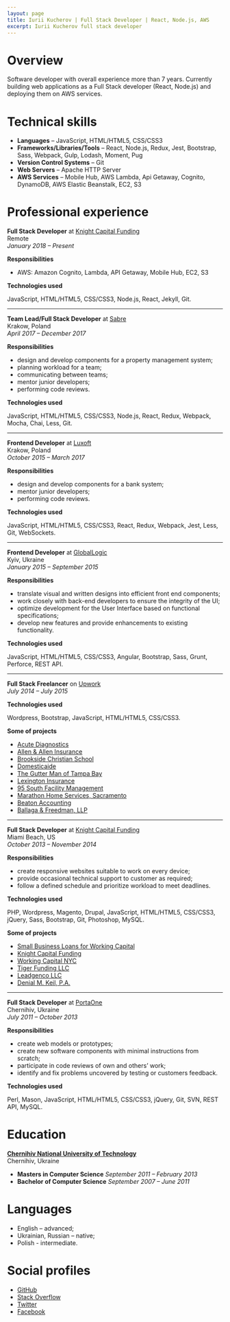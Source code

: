 ```yaml
---
layout: page
title: Iurii Kucherov | Full Stack Developer | React, Node.js, AWS
excerpt: Iurii Kucherov full stack developer
---
```


# Overview

<p>
Software developer with overall experience more than 7 years. Currently building web applications as a Full Stack developer (React, Node.js) and deploying them on AWS services.
</p>

# Technical skills

+ **Languages** – JavaScript, HTML/HTML5, CSS/CSS3
+ **Frameworks/Libraries/Tools** – React, Node.js, Redux, Jest, Bootstrap, Sass, Webpack, Gulp, Lodash, Moment, Pug
+ **Version Control Systems** – Git
+ **Web Servers** – Apache HTTP Server
+ **AWS Services** – Mobile Hub, AWS Lambda, Api Getaway, Cognito, DynamoDB, AWS Elastic Beanstalk, EC2, S3

# Professional experience

<p>
  <strong>Full Stack Developer</strong> at
  <a href="https://www.knightcapitalfunding.com/" target="_blank">Knight Capital Funding</a>
  <br /> Remote
  <br />
  <em>January 2018 – Present</em>
</p>

<div class="collapsible-section">
  <p>
    <strong>Responsibilities</strong>
  </p>

  <ul>
    <li>AWS: Amazon Cognito, Lambda, API Getaway, Mobile Hub, EC2, S3</li>
  </ul>

  <p>
    <strong>Technologies used</strong>
  </p>

  <p>JavaScript, HTML/HTML5, CSS/CSS3, Node.js, React, Jekyll, Git.</p>
</div>

<hr />

<p>
  <strong>Team Lead/Full Stack Developer</strong> at
  <a href="https://www.sabre.com/" target="_blank">Sabre</a>
  <br /> Krakow, Poland
  <br />
  <em>April 2017 – December 2017</em>
</p>

<div class="collapsible-section">
  <p>
    <strong>Responsibilities</strong>
  </p>

  <ul>
    <li>design and develop components for a property management system;</li>
    <li>planning workload for a team;</li>
    <li>communicating between teams;</li>
    <li>mentor junior developers;</li>
    <li>performing code reviews.</li>
  </ul>

  <p>
    <strong>Technologies used</strong>
  </p>

  <p>JavaScript, HTML/HTML5, CSS/CSS3, Node.js, React, Redux, Webpack, Mocha, Chai, Less, Git.</p>
</div>

<hr />

<p>
  <strong>Frontend Developer</strong> at
  <a href="http://www.luxoft.com/" target="_blank">Luxoft</a>
  <br /> Krakow, Poland
  <br />
  <em>October 2015 – March 2017</em>
</p>

<div class="collapsible-section">
  <p>
    <strong>Responsibilities</strong>
  </p>

  <ul>
    <li>design and develop components for a bank system;</li>
    <li>mentor junior developers;</li>
    <li>performing code reviews.</li>
  </ul>

  <p>
    <strong>Technologies used</strong>
  </p>

  <p>JavaScript, HTML/HTML5, CSS/CSS3, React, Redux, Webpack, Jest, Less, Git, WebSockets.</p>
</div>

<hr />

<p>
  <strong>Frontend Developer</strong> at
  <a href="http://www.globallogic.com/" target="_blank">GlobalLogic</a>
  <br /> Kyiv, Ukraine
  <br />
  <em>January 2015 – September 2015</em>
</p>

<div class="collapsible-section">
  <p>
    <strong>Responsibilities</strong>
  </p>

  <ul>
    <li>translate visual and written designs into efficient front end components;</li>
    <li>work closely with back-end developers to ensure the integrity of the UI;</li>
    <li>optimize development for the User Interface based on functional specifications;</li>
    <li>develop new features and provide enhancements to existing functionality.</li>
  </ul>

  <p>
    <strong>Technologies used</strong>
  </p>

  <p>JavaScript, HTML/HTML5, CSS/CSS3, Angular, Bootstrap, Sass, Grunt, Perforce, REST API.</p>
</div>

<hr />

<p>
  <strong>Full Stack Freelancer</strong> on
  <a href="https://www.upwork.com/users/~01c8013e8487023dcf" target="_blank">Upwork</a>
  <br />
  <em>July 2014 – July 2015</em>
</p>

<div class="collapsible-section">
  <p>
    <strong>Technologies used</strong>
  </p>

  <p>Wordpress, Bootstrap, JavaScript, HTML/HTML5, CSS/CSS3.</p>

  <p>
    <strong>Some of projects</strong>
  </p>

  <ul>
    <li>
      <a href="http://acutediagnostics.com/" target="_blank">Acute Diagnostics</a>
    </li>
    <li>
      <a href="http://allen-allen.com" target="_blank">Allen &amp; Allen Insurance</a>
    </li>
    <li>
      <a href="http://brooksidechristian.com/" target="_blank">Brookside Christian School</a>
    </li>
    <li>
      <a href="http://domesticaide.com/" target="_blank">Domesticaide</a>
    </li>
    <li>
      <a href="http://gutter-man.com/" target="_blank">The Gutter Man of Tampa Bay</a>
    </li>
    <li>
      <a href="http://pia-ins.com/" target="_blank">Lexington Insurance</a>
    </li>
    <li>
      <a href="http://95southinc.com/" target="_blank">95 South Facility Management</a>
    </li>
    <li>
      <a href="http://gomarathon.net/" target="_blank">Marathon Home Services, Sacramento</a>
    </li>
    <li>
      <a href="http://beatonaccounting.com/" target="_blank">Beaton Accounting</a>
    </li>
    <li>
      <a href="http://ballagafreedman.com/" target="_blank">Ballaga &amp; Freedman, LLP</a>
    </li>
  </ul>
</div>

<hr />

<p>
  <strong>Full Stack Developer</strong> at
  <a href="https://www.knightcapitalfunding.com/" target="_blank">Knight Capital Funding</a>
  <br /> Miami Beach, US
  <br />
  <em>October 2013 – November 2014</em>
</p>

<div class="collapsible-section">
  <p>
    <strong>Responsibilities</strong>
  </p>

  <ul>
    <li>create responsive websites suitable to work on every device;</li>
    <li>provide occasional technical support to customer as required;</li>
    <li>follow a defined schedule and prioritize workload to meet deadlines.</li>
  </ul>

  <p>
    <strong>Technologies used</strong>
  </p>

  <p>PHP, Wordpress, Magento, Drupal, JavaScript, HTML/HTML5, CSS/CSS3, jQuery, Sass, Bootstrap, Git, Photoshop, MySQL.</p>

  <p>
    <strong>Some of projects</strong>
  </p>

  <ul>
    <li>
      <a href="http://www.ebusinessfunding.net/" target="_blank">Small Business Loans for Working Capital</a>
    </li>
    <li>
      <a href="http://www.knightcapitalfunding.com/" target="_blank">Knight Capital Funding</a>
    </li>
    <li>
      <a href="http://workingcapital.nyc/" target="_blank">Working Capital NYC</a>
    </li>
    <li>
      <a href="http://tigerfundingllc.com/" target="_blank">Tiger Funding LLC</a>
    </li>
    <li>
      <a href="http://leadgencollc.com/" target="_blank">Leadgenco LLC</a>
    </li>
    <li>
      <a href="http://keillaw.com/" target="_blank">Denial M. Keil, P.A.</a>
    </li>
  </ul>
</div>

<hr />

<p>
  <strong>Full Stack Developer</strong> at
  <a href="https://portaone.com/" target="_blank">PortaOne</a>
  <br /> Chernihiv, Ukraine
  <br />
  <em>July 2011 – October 2013</em>
</p>

<div class="collapsible-section">
  <p>
    <strong>Responsibilities</strong>
  </p>

  <ul>
    <li>create web models or prototypes;</li>
    <li>create new software components with minimal instructions from scratch;</li>
    <li>participate in code reviews of own and others’ work;</li>
    <li>identify and fix problems uncovered by testing or customers feedback.</li>
  </ul>

  <p>
    <strong>Technologies used</strong>
  </p>

  <p>Perl, Mason, JavaScript, HTML/HTML5, CSS/CSS3, jQuery, Git, SVN, REST API, MySQL.</p>
</div>

# Education

**<a href="http://en.stu.cn.ua/" target="_blank">Chernihiv National University of Technology</a>**<br/>
Chernihiv, Ukraine

+ **Masters in Computer Science** _September 2011 – February 2013_
+ **Bachelor of Computer Science** _September 2007 – June 2011_

# Languages

+ English – advanced;
+ Ukrainian, Russian – native;
+ Polish - intermediate.

# Social profiles
+ <a href="https://github.com/yuyokk" target="_blank">GitHub</a>
+ <a href="http://stackoverflow.com/users/1022726/yuyokk" target="_blank">Stack Overflow</a>
+ <a href="https://twitter.com/yuyokk" target="_blank">Twitter</a>
+ <a href="https://www.facebook.com/ikucherov" target="_blank">Facebook</a>

<script>
  var Expander = (function () {
    var initiallyExpanded = false;
    var nodes = document.getElementsByClassName('collapsible-section');

    function drawNodes(nodes) {
      Array.prototype.forEach.call(nodes, function (node) {
        if (!initiallyExpanded) {
          node.dataset.expanded = 'off';
          redrawNode(node);
        } else {
          node.dataset.expanded = 'on';
          redrawNode(node);
        }
      });
    }

    function renderButton(node, isExpanded) {
      const previous = node.previousSibling;
      const isBtnMounted = previous.tagName === 'BUTTON';
      let button;

      if (isBtnMounted) {
        button = previous;
      } else {
        button = document.createElement('button');
      }

      button.innerHTML = isExpanded ? 'Hide details -' : 'Show details +';

      button.onclick = function () {
        node.dataset.expanded = isExpanded ? 'off' : 'on';
        redrawNode(node);
      };

      if (!isBtnMounted) {
        node.parentNode.insertBefore(button, node);
      }
    }

    function redrawNode(node) {
      if (node.dataset.expanded === 'on') {
        renderButton(node, true);
        removeClass(node, 'hidden');
      } else {
        renderButton(node, false);
        addClass(node, 'hidden');
      }
    }

    function addClass(node, className) {
      node.classList.add(className);
    }

    function removeClass(node, className) {
      node.classList.remove(className);
    }

    return {
      init: function () {
        drawNodes(nodes)
      }
    }
  })();

  Expander.init();
</script>

